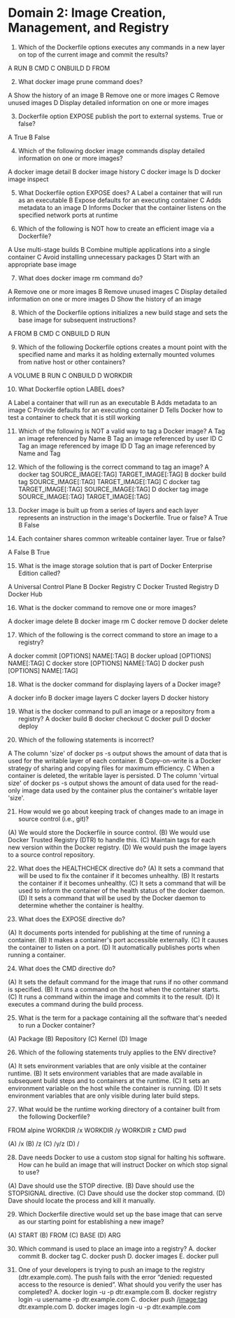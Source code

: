 # Domain 2: Image Creation, Management, and Registry


1. Which of the Dockerfile options executes any commands in a new layer on top of the current image and commit the results?

A RUN
B CMD
C ONBUILD
D FROM


2. What docker image prune command does?

A Show the history of an image
B Remove one or more images
C Remove unused images
D Display detailed information on one or more images

3. Dockerfile option EXPOSE publish the port to external systems. True or false?

A True
B False

4. Which of the following docker image commands display detailed information on one or more images?

A docker image detail
B docker image history
C docker image ls
D docker image inspect

5. What Dockerfile option EXPOSE does?
A Label a container that will run as an executable
B Expose defaults for an executing container
C Adds metadata to an image
D Informs Docker that the container listens on the specified network ports at runtime


6. Which of the following is NOT how to create an efficient image via a Dockerfile?

A Use multi-stage builds
B Combine multiple applications into a single container
C Avoid installing unnecessary packages
D Start with an appropriate base image


7. What does docker image rm command do?

A Remove one or more images
B Remove unused images
C Display detailed information on one or more images
D Show the history of an image


8. Which of the Dockerfile options initializes a new build stage and sets the base image for subsequent instructions?

A FROM
B CMD
C ONBUILD
D RUN


9. Which of the following Dockerfile options creates a mount point with the specified name and marks it as holding externally mounted volumes from native host or other containers?

A VOLUME
B RUN
C ONBUILD
D WORKDIR


10. What Dockerfile option LABEL does?

A Label a container that will run as an executable
B Adds metadata to an image
C Provide defaults for an executing container
D Tells Docker how to test a container to check that it is still working


11. Which of the following is NOT a valid way to tag a Docker image?
A Tag an image referenced by Name
B Tag an image referenced by user ID
C Tag an image referenced by image ID
D Tag an image referenced by Name and Tag

12. Which of the following is the correct command to tag an image?
A docker tag SOURCE_IMAGE[:TAG] TARGET_IMAGE[:TAG]
B docker build tag SOURCE_IMAGE[:TAG] TARGET_IMAGE[:TAG]
C docker tag TARGET_IMAGE[:TAG] SOURCE_IMAGE[:TAG]
D docker tag image SOURCE_IMAGE[:TAG] TARGET_IMAGE[:TAG]

13. Docker image is built up from a series of layers and each layer represents an instruction in the image's Dockerfile. True or false?
A True
B False

14. Each container shares common writeable container layer. True or false?

A False
B True

15. What is the image storage solution that is part of Docker Enterprise Edition called?

A Universal Control Plane
B Docker Registry
C Docker Trusted Registry
D Docker Hub

16. What is the docker command to remove one or more images?

A docker image delete
B docker image rm
C docker remove
D docker delete

17. Which of the following is the correct command to store an image to a registry?

A docker commit [OPTIONS] NAME[:TAG]
B docker upload [OPTIONS] NAME[:TAG]
C docker store [OPTIONS] NAME[:TAG]
D docker push [OPTIONS] NAME[:TAG]


18. What is the docker command for displaying layers of a Docker image?

A docker info
B docker image layers
C docker layers
D docker history



19. What is the docker command to pull an image or a repository from a registry?
A docker build
B docker checkout
C docker pull
D docker deploy


20. Which of the following statements is incorrect?

A The column 'size' of docker ps -s output shows the amount of data that is used for the writable layer of each container.
B Copy-on-write is a Docker strategy of sharing and copying files for maximum efficiency.
C When a container is deleted, the writable layer is persisted.
D The column 'virtual size' of docker ps -s output shows the amount of data used for the read-only image data used by the container plus the container's writable layer 'size'.


21. How would we go about keeping track of changes made to an image in source control (i.e., git)?

(A) We would store the Dockerfile in source control.
(B) We would use Docker Trusted Registry (DTR) to handle this.
(C) Maintain tags for each new version within the Docker registry.
(D) We would push the image layers to a source control repository.



22. What does the HEALTHCHECK directive do?
(A) It sets a command that will be used to fix the container if it becomes unhealthy.
(B) It restarts the container if it becomes unhealthy.
(C) It sets a command that will be used to inform the container of the health status of the docker daemon.
(D) It sets a command that will be used by the Docker daemon to determine whether the container is healthy.


23. What does the EXPOSE directive do?

(A) It documents ports intended for publishing at the time of running a container.
(B) It makes a container's port accessible externally.
(C) It causes the container to listen on a port.
(D) It automatically publishes ports when running a container.


24. What does the CMD directive do?

(A) It sets the default command for the image that runs if no other command is specified.
(B) It runs a command on the host when the container starts.
(C) It runs a command within the image and commits it to the result.
(D) It executes a command during the build process.



25. What is the term for a package containing all the software that's needed to run a Docker container?

(A) Package
(B) Repository
(C) Kernel
(D) Image



26. Which of the following statements truly applies to the ENV directive?

(A) It sets environment variables that are only visible at the container runtime.
(B) It sets environment variables that are made available in subsequent build steps and to
containers at the runtime.
(C) It sets an environment variable on the host while the container is running.
(D) It sets environment variables that are only visible during later build steps.


27. What would be the runtime working directory of a container built from the following Dockerfile?

FROM alpine
WORKDIR /x
WORKDIR /y
WORKDIR z
CMD pwd

(A) /x
(B) /z
(C) /y/z
(D) /


28. Dave needs Docker to use a custom stop signal for halting his software. How can he build an image
that will instruct Docker on which stop signal to use?

(A) Dave should use the STOP directive.
(B) Dave should use the STOPSIGNAL directive.
(C) Dave should use the docker stop command.
(D) Dave should locate the process and kill it manually.



29. Which Dockerfile directive would set up the base image that can serve as our starting point for establishing a new image?

(A) START
(B) FROM
(C) BASE
(D) ARG

30. Which command is used to place an image into a registry?
A. docker commit
B. docker tag
C. docker push
D. docker images
E. docker pull


31. One of your developers is trying to push an image to the registry (dtr.example.com). The
push fails with the error “denied: requested access to the resource is denied”. What should you
verify the user has completed?
A. docker login -u <username> -p <password> dtr.example.com
B. docker registry login -u username -p <password> dtr.example.com
C. docker push <username>/<image:tag> dtr.example.com
D. docker images login -u <username> -p <password> dtr.example.com
